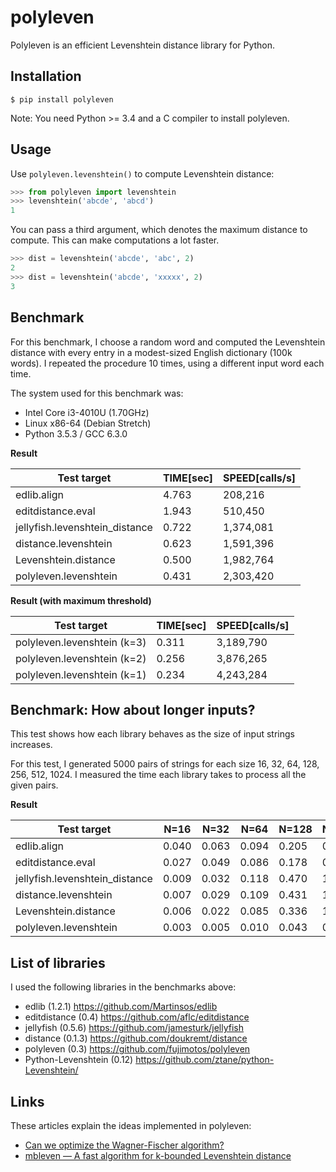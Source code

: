 polyleven
=========

Polyleven is an efficient Levenshtein distance library for Python.

Installation
------------

    $ pip install polyleven

Note: You need Python >= 3.4 and a C compiler to install polyleven.

Usage
-----

Use `polyleven.levenshtein()` to compute Levenshtein distance:

```python
>>> from polyleven import levenshtein
>>> levenshtein('abcde', 'abcd')
1
```

You can pass a third argument, which denotes the maximum distance to
compute. This can make computations a lot faster.

```python
>>> dist = levenshtein('abcde', 'abc', 2)
2
>>> dist = levenshtein('abcde', 'xxxxx', 2)
3
```

Benchmark
---------

For this benchmark, I choose a random word and computed the Levenshtein
distance with every entry in a modest-sized English dictionary (100k
words). I repeated the procedure 10 times, using a different input word
each time.

The system used for this benchmark was:

* Intel Core i3-4010U (1.70GHz)
* Linux x86-64 (Debian Stretch)
* Python 3.5.3 / GCC 6.3.0

**Result**

 Test target                    |  TIME[sec]  |  SPEED[calls/s]
------------------------------- | ----------- | ----------------
edlib.align                     |  4.763      |      208,216
editdistance.eval               |  1.943      |      510,450
jellyfish.levenshtein\_distance |  0.722      |    1,374,081
distance.levenshtein            |  0.623      |    1,591,396
Levenshtein.distance            |  0.500      |    1,982,764
polyleven.levenshtein           |  0.431      |    2,303,420

**Result (with maximum threshold)**

 Test target                    |  TIME[sec]  |  SPEED[calls/s]
------------------------------- | ----------- | ----------------
polyleven.levenshtein (k=3)     |  0.311      |    3,189,790
polyleven.levenshtein (k=2)     |  0.256      |    3,876,265
polyleven.levenshtein (k=1)     |  0.234      |    4,243,284

Benchmark: How about longer inputs?
-----------------------------------

This test shows how each library behaves as the size of input strings
increases.

For this test, I generated 5000 pairs of strings for each size 16, 32,
64, 128, 256, 512, 1024. I measured the time each library takes to
process all the given pairs.

**Result**

 Test target                    | N=16  | N=32  | N=64  | N=128 | N=256 | N=512 | N=1024
------------------------------- | ----- | ----- | ----- | ----- | ----- | ----- | ------
edlib.align                     | 0.040 | 0.063 | 0.094 | 0.205 | 0.432 | 0.908 |  2.089
editdistance.eval               | 0.027 | 0.049 | 0.086 | 0.178 | 0.336 | 0.740 | 58.139
jellyfish.levenshtein\_distance | 0.009 | 0.032 | 0.118 | 0.470 | 1.874 | 8.877 | 42.848
distance.levenshtein            | 0.007 | 0.029 | 0.109 | 0.431 | 1.726 | 6.950 | 27.998
Levenshtein.distance            | 0.006 | 0.022 | 0.085 | 0.336 | 1.328 | 5.286 | 21.097
polyleven.levenshtein           | 0.003 | 0.005 | 0.010 | 0.043 | 0.149 | 0.550 |  2.109

List of libraries
-----------------

I used the following libraries in the benchmarks above:

* edlib (1.2.1) https://github.com/Martinsos/edlib
* editdistance (0.4) https://github.com/aflc/editdistance
* jellyfish (0.5.6) https://github.com/jamesturk/jellyfish
* distance (0.1.3) https://github.com/doukremt/distance
* polyleven (0.3) https://github.com/fujimotos/polyleven
* Python-Levenshtein (0.12) https://github.com/ztane/python-Levenshtein/

Links
-----

These articles explain the ideas implemented in polyleven:

- [Can we optimize the Wagner-Fischer algorithm?](https://ceptord.net/wagner-fischer/)
- [mbleven — A fast algorithm for k-bounded Levenshtein distance](https://ceptord.net/fastcomp/)
